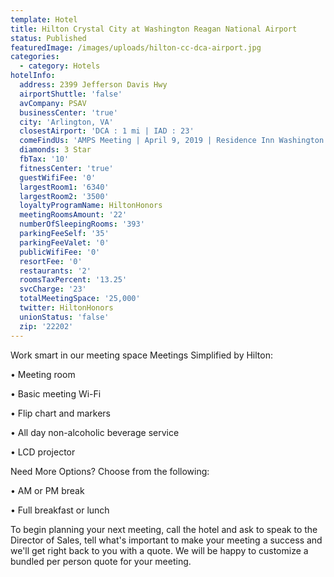 ```yaml
---
template: Hotel
title: Hilton Crystal City at Washington Reagan National Airport
status: Published
featuredImage: /images/uploads/hilton-cc-dca-airport.jpg
categories:
  - category: Hotels
hotelInfo:
  address: 2399 Jefferson Davis Hwy
  airportShuttle: 'false'
  avCompany: PSAV
  businessCenter: 'true'
  city: 'Arlington, VA'
  closestAirport: 'DCA : 1 mi | IAD : 23'
  comeFindUs: 'AMPS Meeting | April 9, 2019 | Residence Inn Washington DC Convention Center'
  diamonds: 3 Star
  fbTax: '10'
  fitnessCenter: 'true'
  guestWifiFee: '0'
  largestRoom1: '6340'
  largestRoom2: '3500'
  loyaltyProgramName: HiltonHonors
  meetingRoomsAmount: '22'
  numberOfSleepingRooms: '393'
  parkingFeeSelf: '35'
  parkingFeeValet: '0'
  publicWifiFee: '0'
  resortFee: '0'
  restaurants: '2'
  roomsTaxPercent: '13.25'
  svcCharge: '23'
  totalMeetingSpace: '25,000'
  twitter: HiltonHonors
  unionStatus: 'false'
  zip: '22202'
---
```

Work smart in our meeting space Meetings Simplified by Hilton:

•	Meeting room

•	Basic meeting Wi-Fi

•	Flip chart and markers

•	All day non-alcoholic beverage service

•	LCD projector

Need More Options? Choose from the following:

•	AM or PM break

•	Full breakfast or lunch

To begin planning your next meeting, call the hotel and ask to speak to the Director of Sales, tell what's important to make your meeting a success and we'll get right back to you with a quote. We will be happy to customize a bundled per person quote for your meeting.
